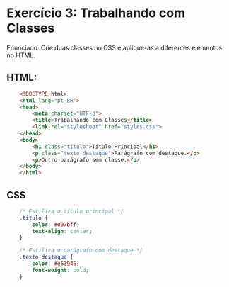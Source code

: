 # Exercício 3: Trabalhando com Classes

Enunciado: Crie duas classes no CSS e aplique-as a diferentes elementos no HTML.

## HTML:
``` html
    <!DOCTYPE html>
    <html lang="pt-BR">
    <head>
        <meta charset="UTF-8">
        <title>Trabalhando com Classes</title>
        <link rel="stylesheet" href="styles.css">
    </head>
    <body>
        <h1 class="titulo">Título Principal</h1>
        <p class="texto-destaque">Parágrafo com destaque.</p>
        <p>Outro parágrafo sem classe.</p>
    </body>
    </html>
```

## CSS
``` css
    /* Estiliza o título principal */
    .titulo {
        color: #007bff;
        text-align: center;
    }

    /* Estiliza o parágrafo com destaque */
    .texto-destaque {
        color: #e63946;
        font-weight: bold;
    }
```